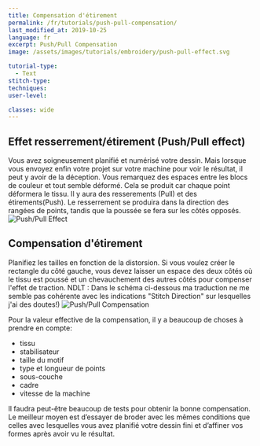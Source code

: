 ```yaml
---
title: Compensation d'étirement
permalink: /fr/tutorials/push-pull-compensation/
last_modified_at: 2019-10-25
language: fr
excerpt: Push/Pull Compensation
image: /assets/images/tutorials/embroidery/push-pull-effect.svg

tutorial-type:
  - Text
stitch-type: 
techniques:
user-level:

classes: wide
---
```

## Effet resserrement/étirement (Push/Pull effect)

Vous avez soigneusement planifié et numérisé votre dessin. Mais lorsque vous envoyez enfin votre projet sur votre machine pour voir le résultat, il peut y avoir de la déception. Vous remarquez des espaces entre les blocs de couleur et tout semble déformé. Cela se produit car chaque point déformera le tissu. Il y aura des resserements (Pull) et des étirements(Push). Le resserrement se produira dans la direction des rangées de points, tandis que la poussée se fera sur les côtés opposés.
![Push/Pull Effect](/assets/images/tutorials/embroidery/push-pull-effect.svg)

## Compensation d'étirement

Planifiez les tailles en fonction de la distorsion. Si vous voulez créer le rectangle du côté gauche, vous devez laisser un espace des deux côtés où le tissu est poussé et un  chevauchement des autres côtés pour compenser l'effet de traction.
NDLT : Dans le schéma ci-dessous ma traduction ne me semble pas cohérente avec les indications "Stitch Direction" sur lesquelles j'ai des doutes!)
![Push/Pull Compensation](/assets/images/tutorials/embroidery/push-pull-compensation.svg)

Pour la valeur effective de la compensation, il y a beaucoup de choses à prendre en compte:

* tissu
* stabilisateur
* taille du motif
* type et longueur de points
* sous-couche
* cadre
* vitesse de la machine

Il faudra peut-être beaucoup de tests pour obtenir la bonne compensation. Le meilleur moyen est d’essayer de broder avec les mêmes conditions que celles avec lesquelles vous avez planifié votre dessin fini et d’affiner vos formes après avoir vu le résultat.
